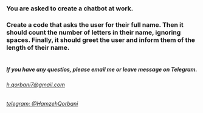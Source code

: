 ### You are asked to create a chatbot at work.

### Create a code that asks the user for their full name. Then it should count the number of letters in their name, ignoring spaces. Finally, it should greet the user and inform them of the length of their name.


#
#####  If you have any questios, please email me or leave message on Telegram.

###### [h.qorbani7@gmail.com](mailto:h.qorbani7@gmail.com)
###### [telegram: @HamzehQorbani](https://t.me/HamzehQorbani)